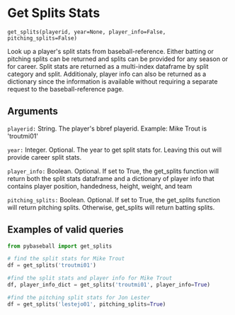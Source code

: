 # Get Splits Stats

`get_splits(playerid, year=None, player_info=False, pitching_splits=False)`

Look up a player's split stats from baseball-reference. Either batting or pitching splits can be returned and splits can be provided for any season or for career. 
Split stats are returned as a multi-index dataframe by split category and split. 
Additionaly, player info can also be returned as a dictionary since the information is available without requiring a separate request to the baseball-reference page. 

## Arguments

`playerid:` String. The player's bbref playerid. Example: Mike Trout is 'troutmi01'

`year:` Integer. Optional. The year to get split stats for. Leaving this out will provide career split stats.

`player_info:` Boolean. Optional. If set to True, the get_splits function will return both the split stats dataframe and a dictionary of player info that contains player position, handedness, height, weight, and team

`pitching_splits:` Boolean. Optional. If set to True, the get_splits function will return pitching splits. Otherwise, get_splits will return batting splits.

## Examples of valid queries

```python
from pybaseball import get_splits

# find the split stats for Mike Trout
df = get_splits('troutmi01')

#find the split stats and player info for Mike Trout
df, player_info_dict = get_splits('troutmi01', player_info=True)

#find the pitching split stats for Jon Lester
df = get_splits('lestejo01', pitching_splits=True)
```
